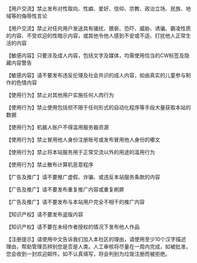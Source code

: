 
【用户交流】禁止发布对性取向、性癖、爱好、信仰、宗教、政治立场、民族、地域等的侮辱性言论

【用户交流】禁止对任何用户发送具有骚扰、猥亵、恐吓、威胁、诱骗、霸凌性质的内容、不受欢迎的性暗示内容，或其他令他人感到不安或不适、打扰他人正常生活的内容

【敏感内容】只要涉及成人内容，包括文字及媒体，均需使用恰当的CW标签及隐藏内容警告

【敏感内容】请不要发布违反伦理及社会共识的成人内容，如由真实的儿童参与制作的色情内容

【使用行为】禁止对其他用户实施任何人肉行为

【使用行为】禁止使用包括但不限于任何形式的自动化程序等手段大量获取本站的数据

【使用行为】机器人账户不得滥用服务器资源

【使用行为】禁止冒用他人身份注册账号或发布冒用他人身份的嘟文

【使用行为】禁止将本站服务用于正常交流以外的用途的滥用行为

【使用行为】禁止散布计算机恶意程序

【广告及推广】请不要推广虚假、诈骗、或违反本站服务条款的内容

【广告及推广】请不要发布重复推广内容或重复刷屏

【广告及推广】请不要发布与本站用户完全不相干的推广内容

【知识产权】请不要发布盗版内容

【知识产权】请不要在未经作者授权的情况下发布他人作品

【注册提示】请使用中文告诉我们加入本社区的理由，请使用至少10个汉字描述理由，帮助管理员辨别您是否是人类。人工审核将尽量在一周内完成，如被批准，您会收到一封欢迎邮件。如不认真填写，将会判别为垃圾注册而被拒绝。
